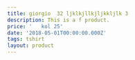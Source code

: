 ```yaml
---
title: giorgio  32 ljklkjllkjljkkljlk 3
description: This is a f product.
price: '   kol 25'
date: '2018-05-01T00:00:00.000Z'
tags: tshirt
layout: product
---
```


